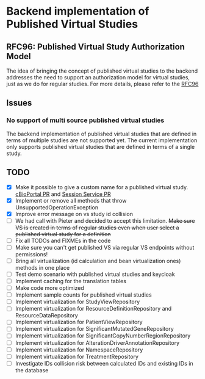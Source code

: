 # Backend implementation of Published Virtual Studies

## RFC96: Published Virtual Study Authorization Model
The idea of bringing the concept of published virtual studies to the backend addresses the need to support an authorization model for virtual studies, just as we do for regular studies.
For more details, please refer to the [RFC96](https://docs.google.com/document/d/1aLRzLZvz0hzIM3nf2vqnSayEEjiUVOt3mP2xrUhufaU/edit?tab=t.0#heading=h.4ow08ycx7u0g)

## Issues

### No support of multi source published virtual studies
 
The backend implementation of published virtual studies that are defined in terms of multiple studies are not supported yet. The current implementation only supports published virtual studies that are defined in terms of a single study.

## TODO

- [x] Make it possible to give a custom name for a published virtual study. [cBioPortal PR](https://github.com/cBioPortal/cbioportal/pull/11611) and [Session Service PR](https://github.com/cBioPortal/cbioportal/pull/11611)
- [x] Implement or remove all methods that throw UnsupportedOperationException
- [x] Improve error message on vs study id collision
- [ ] We had call with Pieter and decided to accept this limitation. ~~Make sure VS is created in terms of regular studies even when user select a published virtual study for a definition~~
- [ ] Fix all TODOs and FIXMEs in the code
- [ ] Make sure you can't get published VS via regular VS endpoints without permissions!
- [ ] Bring all virtualization (id calculation and bean virtualization ones) methods in one place
- [ ] Test demo scenario with published virtual studies and keycloak
- [ ] Implement caching for the translation tables
- [ ] Make code more optimized
- [ ] Implement sample counts for published virtual studies
- [ ] Implement virtualization for StudyViewRepository
- [ ] Implement virtualization for ResourceDefinitionRepository and ResourceDataRepository
- [ ] Implement virtualization for PatientViewRepository
- [ ] Implement virtualization for SignificantMutatedGeneRepository
- [ ] Implement virtualization for SignificantCopyNumberRegionRepository
- [ ] Implement virtualization for AlterationDriverAnnotationRepository
- [ ] Implement virtualization for NamespaceRepository
- [ ] Implement virtualization for TreatmentRepository
- [ ] Investigate IDs collision risk between calculated IDs and existing IDs in the database
